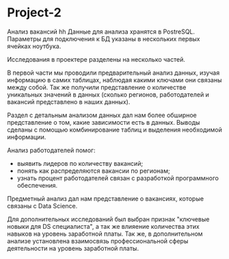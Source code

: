 # Project-2 
Анализ вакансий hh
Данные для анализа хранятся в PostreSQL. Параметры для подключения к БД указаны в нескольких первых ячейках ноутбука.

Исследования в проектере разделены на несколько частей.

В первой части мы проводили предварительный анализ данных, изучая информацию в самих таблицах, наблюдая какими ключами они связаны между собой. 
Так же получили представление о количестве уникальных значений в данных (сколько регионов, работодателей и вакансий представлено в наших данных).

Раздел с детальным анализом данных дал нам более обширное представление о том, какие зависимости есть в данных. Выводы сделаны с помощью комбинирование таблиц и выделения необходимой информации.

Анализ работодателей помог:
 - выявить лидеров по количеству вакансий;
 - понять как распределяются вакансии по регионам;
 - узнать процент работодателей связан с разработкой программного обеспечения.

 Предметный анализ дал нам представление о вакансиях, которые связаны с Data Science.

Для дополнительных исследований был выбран признак "ключевые новыки для DS специалиста", а так же влияение количества этих навыков на уровень заработной платы.
Так же, в дополнительном анализе установлена взаимосвязь профессиональной сферы деятельности на уровень заработной платы.
